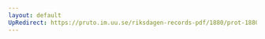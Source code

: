 ```yaml
---
layout: default
UpRedirect: https://pruto.im.uu.se/riksdagen-records-pdf/1880/prot-1880--fk--029/prot-1880--fk--029_035.pdf
---
```

